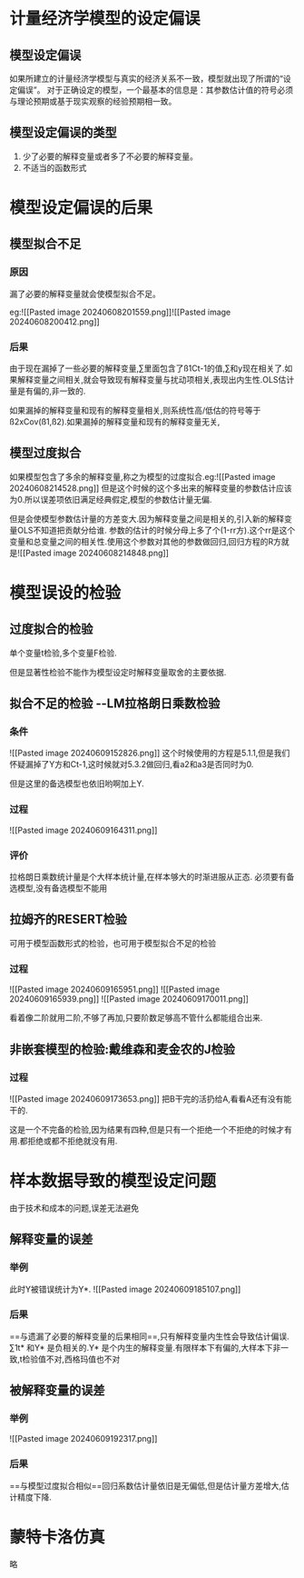 # 计量经济学模型的设定偏误

## 模型设定偏误

如果所建立的计量经济学模型与真实的经济关系不一致，模型就出现了所谓的“设定偏误”。
对于正确设定的模型，一个最基本的信息是：其参数估计值的符号必须与理论预期或基于现实观察的经验预期相一致。

## 模型设定偏误的类型

1. 少了必要的解释变量或者多了不必要的解释变量。
2. 不适当的函数形式

# 模型设定偏误的后果

## 模型拟合不足

### 原因

漏了必要的解释变量就会使模型拟合不足。

eg:![[Pasted image 20240608201559.png]]![[Pasted image 20240608200412.png]]

### 后果

由于现在漏掉了一些必要的解释变量,∑里面包含了ß1Ct-1的值,∑和y现在相关了.如果解释变量之间相关,就会导致现有解释变量与扰动项相关,表现出内生性.OLS估计量是有偏的,非一致的.

如果漏掉的解释变量和现有的解释变量相关,则系统性高/低估的符号等于ß2xCov(ß1,ß2).如果漏掉的解释变量和现有的解释变量无关,

## 模型过度拟合

如果模型包含了多余的解释变量,称之为模型的过度拟合.eg:![[Pasted image 20240608214528.png]]
但是这个时候的这个多出来的解释变量的参数估计应该为0.所以误差项依旧满足经典假定,模型的参数估计量无偏.

但是会使模型参数估计量的方差变大.因为解释变量之间是相关的,引入新的解释变量OLS不知道把贡献分给谁.
参数的估计的时候分母上多了个(1-rr方).这个rr是这个变量和总变量之间的相关性.使用这个参数对其他的参数做回归,回归方程的R方就是![[Pasted image 20240608214848.png]]

# 模型误设的检验

## 过度拟合的检验

单个变量t检验,多个变量F检验.

但是显著性检验不能作为模型设定时解释变量取舍的主要依据.

## 拟合不足的检验 --LM拉格朗日乘数检验
 
  ### 条件

![[Pasted image 20240609152826.png]]
这个时候使用的方程是5.1.1,但是我们怀疑漏掉了Y方和Ct-1,这时候就对5.3.2做回归,看a2和a3是否同时为0.

但是这里的备选模型也依旧哟啊加上Y.

### 过程

![[Pasted image 20240609164311.png]]


### 评价

拉格朗日乘数统计量是个大样本统计量,在样本够大的时渐进服从正态.
必须要有备选模型,没有备选模型不能用

## 拉姆齐的RESERT检验

可用于模型函数形式的检验，也可用于模型拟合不足的检验

### 过程

![[Pasted image 20240609165951.png]]
![[Pasted image 20240609165939.png]]
![[Pasted image 20240609170011.png]]

看着像二阶就用二阶,不够了再加,只要阶数足够高不管什么都能组合出来.

##  非嵌套模型的检验:戴维森和麦金农的J检验

### 过程

![[Pasted image 20240609173653.png]]
把B干完的活扔给A,看看A还有没有能干的.

这是一个不完备的检验,因为结果有四种,但是只有一个拒绝一个不拒绝的时候才有用.都拒绝或都不拒绝就没有用.

# 样本数据导致的模型设定问题

由于技术和成本的问题,误差无法避免

## 解释变量的误差

### 举例

此时Y被错误统计为Y*.
![[Pasted image 20240609185107.png]]

### 后果

==与遗漏了必要的解释变量的后果相同==,只有解释变量内生性会导致估计偏误.
∑1t* 和Y* 是负相关的.Y* 是个内生的解释变量.有限样本下有偏的,大样本下非一致,t检验值不对,西格玛值也不对

## 被解释变量的误差

### 举例

![[Pasted image 20240609192317.png]]

### 后果

==与模型过度拟合相似==回归系数估计量依旧是无偏低,但是估计量方差增大,估计精度下降.

# 蒙特卡洛仿真

略
